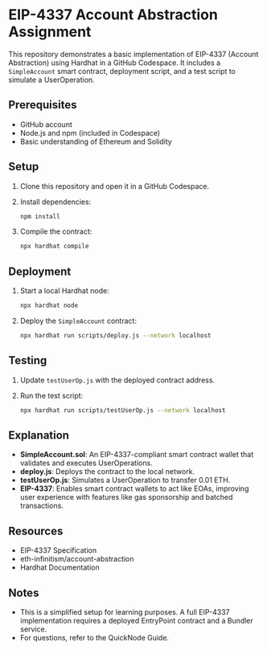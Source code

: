 # EIP-4337 Account Abstraction Assignment

This repository demonstrates  a basic implementation of EIP-4337 (Account Abstraction) using Hardhat in a GitHub Codespace. It includes a `SimpleAccount` smart contract, deployment script, and a test script to simulate a UserOperation.

## Prerequisites

- GitHub account
- Node.js and npm (included in Codespace)
- Basic understanding of Ethereum and Solidity

## Setup

1. Clone this repository and open it in a GitHub Codespace.
2. Install dependencies:

   ```bash
   npm install
   ```
3. Compile the contract:

   ```bash
   npx hardhat compile
   ```

## Deployment

1. Start a local Hardhat node:

   ```bash
   npx hardhat node
   ```
2. Deploy the `SimpleAccount` contract:

   ```bash
   npx hardhat run scripts/deploy.js --network localhost
   ```

## Testing

1. Update `testUserOp.js` with the deployed contract address.
2. Run the test script:

   ```bash
   npx hardhat run scripts/testUserOp.js --network localhost
   ```

## Explanation

- **SimpleAccount.sol**: An EIP-4337-compliant smart contract wallet that validates and executes UserOperations.
- **deploy.js**: Deploys the contract to the local network.
- **testUserOp.js**: Simulates a UserOperation to transfer 0.01 ETH.
- **EIP-4337**: Enables smart contract wallets to act like EOAs, improving user experience with features like gas sponsorship and batched transactions.

## Resources

- EIP-4337 Specification
- eth-infinitism/account-abstraction
- Hardhat Documentation

## Notes

- This is a simplified setup for learning purposes. A full EIP-4337 implementation requires a deployed EntryPoint contract and a Bundler service.
- For questions, refer to the QuickNode Guide.
